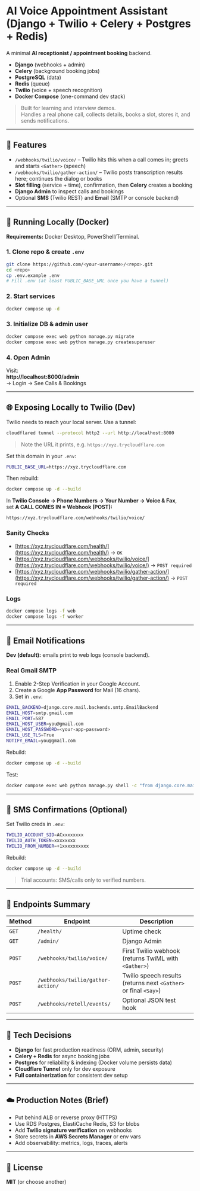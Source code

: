 # AI Voice Appointment Assistant (Django + Twilio + Celery + Postgres + Redis)

A minimal **AI receptionist / appointment booking** backend.

- **Django** (webhooks + admin)
- **Celery** (background booking jobs)
- **PostgreSQL** (data)
- **Redis** (queue)
- **Twilio** (voice + speech recognition)
- **Docker Compose** (one-command dev stack)

> Built for learning and interview demos.  
> Handles a real phone call, collects details, books a slot, stores it, and sends notifications.

---

## 🚀 Features

- `/webhooks/twilio/voice/` – Twilio hits this when a call comes in; greets and starts `<Gather>` (speech)
- `/webhooks/twilio/gather-action/` – Twilio posts transcription results here; continues the dialog or books
- **Slot filling** (service + time), confirmation, then **Celery** creates a booking
- **Django Admin** to inspect calls and bookings
- Optional **SMS** (Twilio REST) and **Email** (SMTP or console backend)

---

## 🧩 Running Locally (Docker)

**Requirements:** Docker Desktop, PowerShell/Terminal.

### 1. Clone repo & create `.env`
```bash
git clone https://github.com/<your-username>/<repo>.git
cd <repo>
cp .env.example .env
# Fill .env (at least PUBLIC_BASE_URL once you have a tunnel)
```

### 2. Start services
```bash
docker compose up -d
```

### 3. Initialize DB & admin user
```bash
docker compose exec web python manage.py migrate
docker compose exec web python manage.py createsuperuser
```

### 4. Open Admin
Visit:  
**http://localhost:8000/admin**  
→ Login → See Calls & Bookings

---

## 🌐 Exposing Locally to Twilio (Dev)

Twilio needs to reach your local server. Use a tunnel:

```bash
cloudflared tunnel --protocol http2 --url http://localhost:8000
```

> Note the URL it prints, e.g. `https://xyz.trycloudflare.com`

Set this domain in your `.env`:

```bash
PUBLIC_BASE_URL=https://xyz.trycloudflare.com
```

Then rebuild:

```bash
docker compose up -d --build
```

In **Twilio Console → Phone Numbers → Your Number → Voice & Fax**,  
set **A CALL COMES IN = Webhook (POST):**

```
https://xyz.trycloudflare.com/webhooks/twilio/voice/
```

### Sanity Checks
- [https://xyz.trycloudflare.com/health/](https://xyz.trycloudflare.com/health/) → `OK`
- [https://xyz.trycloudflare.com/webhooks/twilio/voice/](https://xyz.trycloudflare.com/webhooks/twilio/voice/) → `POST required`
- [https://xyz.trycloudflare.com/webhooks/twilio/gather-action/](https://xyz.trycloudflare.com/webhooks/twilio/gather-action/) → `POST required`

### Logs
```bash
docker compose logs -f web
docker compose logs -f worker
```

---


## 📧 Email Notifications

**Dev (default):** emails print to web logs (console backend).

### Real Gmail SMTP
1. Enable 2-Step Verification in your Google Account.  
2. Create a Google **App Password** for Mail (16 chars).  
3. Set in `.env`:

```bash
EMAIL_BACKEND=django.core.mail.backends.smtp.EmailBackend
EMAIL_HOST=smtp.gmail.com
EMAIL_PORT=587
EMAIL_HOST_USER=you@gmail.com
EMAIL_HOST_PASSWORD=<your-app-password>
EMAIL_USE_TLS=True
NOTIFY_EMAIL=you@gmail.com
```

Rebuild:
```bash
docker compose up -d --build
```

Test:
```bash
docker compose exec web python manage.py shell -c "from django.core.mail import send_mail; print(send_mail('Test','Hello','you@gmail.com',['you@gmail.com'], fail_silently=False))"
```

---

## 📱 SMS Confirmations (Optional)

Set Twilio creds in `.env`:

```bash
TWILIO_ACCOUNT_SID=ACxxxxxxxx
TWILIO_AUTH_TOKEN=xxxxxxxx
TWILIO_FROM_NUMBER=+1xxxxxxxxxx
```

Rebuild:
```bash
docker compose up -d --build
```

> Trial accounts: SMS/calls only to verified numbers.

---

## 🔗 Endpoints Summary

| Method | Endpoint | Description |
|--------|-----------|-------------|
| `GET` | `/health/` | Uptime check |
| `GET` | `/admin/` | Django Admin |
| `POST` | `/webhooks/twilio/voice/` | First Twilio webhook (returns TwiML with `<Gather>`) |
| `POST` | `/webhooks/twilio/gather-action/` | Twilio speech results (returns next `<Gather>` or final `<Say>`) |
| `POST` | `/webhooks/retell/events/` | Optional JSON test hook |

---

## 🧠 Tech Decisions

- **Django** for fast production readiness (ORM, admin, security)
- **Celery + Redis** for async booking jobs
- **Postgres** for reliability & indexing (Docker volume persists data)
- **Cloudflare Tunnel** only for dev exposure
- **Full containerization** for consistent dev setup

---

## ☁️ Production Notes (Brief)

- Put behind ALB or reverse proxy (HTTPS)
- Use RDS Postgres, ElastiCache Redis, S3 for blobs
- Add **Twilio signature verification** on webhooks
- Store secrets in **AWS Secrets Manager** or env vars
- Add observability: metrics, logs, traces, alerts

---

## 📜 License

**MIT** (or choose another)

